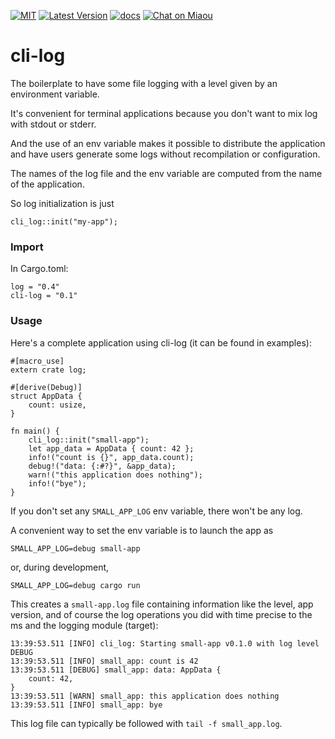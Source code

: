 [![MIT][s2]][l2] [![Latest Version][s1]][l1] [![docs][s3]][l3] [![Chat on Miaou][s4]][l4]

[s1]: https://img.shields.io/crates/v/cli-log.svg
[l1]: https://crates.io/crates/cli-log

[s2]: https://img.shields.io/badge/license-MIT-blue.svg
[l2]: LICENSE

[s3]: https://docs.rs/cli-log/badge.svg
[l3]: https://docs.rs/cli-log/

[s4]: https://miaou.dystroy.org/static/shields/room.svg
[l4]: https://miaou.dystroy.org/3

# cli-log

The boilerplate to have some file logging with a level given by an environment variable.

It's convenient for terminal applications because you don't want to mix log with stdout or stderr.

And the use of an env variable makes it possible to distribute
the application and have users generate some logs without
recompilation or configuration.

The names of the log file and the env variable are
computed from the name of the application.

So log initialization is just

```
cli_log::init("my-app");
```


### Import

In Cargo.toml:

    log = "0.4"
    cli-log = "0.1"


### Usage

Here's a complete application using cli-log (it can be found in examples):

```
#[macro_use]
extern crate log;

#[derive(Debug)]
struct AppData {
    count: usize,
}

fn main() {
    cli_log::init("small-app");
    let app_data = AppData { count: 42 };
    info!("count is {}", app_data.count);
    debug!("data: {:#?}", &app_data);
    warn!("this application does nothing");
    info!("bye");
}

```

If you don't set any `SMALL_APP_LOG` env variable, there won't be any log.

A convenient way to set the env variable is to launch the app as

```cli
SMALL_APP_LOG=debug small-app
```

or, during development,

```cli
SMALL_APP_LOG=debug cargo run
```

This creates a `small-app.log` file containing information like the level,
app version, and of course the log operations you did with time precise to
the ms and the logging module (target):

```
13:39:53.511 [INFO] cli_log: Starting small-app v0.1.0 with log level DEBUG
13:39:53.511 [INFO] small_app: count is 42
13:39:53.511 [DEBUG] small_app: data: AppData {
    count: 42,
}
13:39:53.511 [WARN] small_app: this application does nothing
13:39:53.511 [INFO] small_app: bye
```

This log file can typically be followed with `tail -f small_app.log`.
